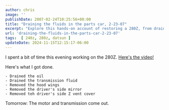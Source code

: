```yaml
---
author: chris
image: ''
publishDate: 2007-02-24T10:25:56+00:00
title: "Draining the fluids in the parts car, 2-23-07"
excerpt: "Explore this hands-on account of restoring a 280Z, from draining fluids to removing parts, preparing for motor removal."
url: 'draining-the-fluids-in-the-parts-car-2-23-07'
tags:  [ 240z, 280z, datsun ] 
updateDate: 2024-11-15T12:15:17-06:00
---
```


I spent a bit of time this evening working on the 280Z.  [Here's the video!](/draining-the-fluids-in-the-parts-car-2-23-07)

Here's what I got done.

    - Drained the oil
    - Drained the transmission fluid
    - Removed the hood wings
    - Removed the driver's side mirror
    - Removed teh driver's side Z vent cover
                 
Tomorrow: The motor and transmission come out.
